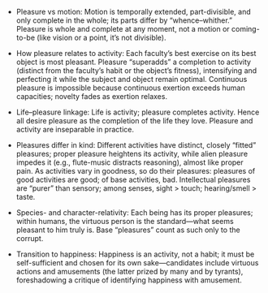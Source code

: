 - Pleasure vs motion: Motion is temporally extended, part-divisible, and only complete in the whole; its parts differ by “whence–whither.” Pleasure is whole and complete at any moment, not a motion or coming-to-be (like vision or a point, it’s not divisible).

- How pleasure relates to activity: Each faculty’s best exercise on its best object is most pleasant. Pleasure “superadds” a completion to activity (distinct from the faculty’s habit or the object’s fitness), intensifying and perfecting it while the subject and object remain optimal. Continuous pleasure is impossible because continuous exertion exceeds human capacities; novelty fades as exertion relaxes.

- Life–pleasure linkage: Life is activity; pleasure completes activity. Hence all desire pleasure as the completion of the life they love. Pleasure and activity are inseparable in practice.

- Pleasures differ in kind: Different activities have distinct, closely “fitted” pleasures; proper pleasure heightens its activity, while alien pleasure impedes it (e.g., flute-music distracts reasoning), almost like proper pain. As activities vary in goodness, so do their pleasures: pleasures of good activities are good; of base activities, bad. Intellectual pleasures are “purer” than sensory; among senses, sight > touch; hearing/smell > taste.

- Species- and character-relativity: Each being has its proper pleasures; within humans, the virtuous person is the standard—what seems pleasant to him truly is. Base “pleasures” count as such only to the corrupt.

- Transition to happiness: Happiness is an activity, not a habit; it must be self-sufficient and chosen for its own sake—candidates include virtuous actions and amusements (the latter prized by many and by tyrants), foreshadowing a critique of identifying happiness with amusement.